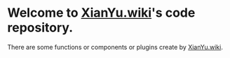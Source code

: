 # Welcome to [XianYu.wiki](http://xianyu.wiki)'s code repository.

There are some functions or components or plugins create by [XianYu.wiki](http://xianyu.wiki).
